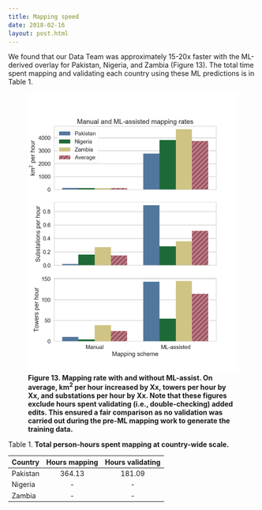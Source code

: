 ```yaml
---
title: Mapping speed
date: 2018-02-16
layout: post.html
---
```


We found that our Data Team was approximately 15-20x faster with the ML-derived overlay for Pakistan, Nigeria, and Zambia (Figure 13). The total time spent mapping and validating each country using these ML predictions is in Table 1.

<figure class="align-center">
  <img src="/assets/graphics/content/results_plots/mapping_rate.png" alt="Mapping rate for km^2, towers, and substations per hour." />
  <figcaption><b>Figure 13. Mapping rate with and without ML-assist. On average, km<sup>2</sup> per hour increased by Xx, towers per hour by Xx, and substations per hour by Xx. Note that these figures exclude hours spent validating (i.e., double-checking) added edits. This ensured a fair comparison as no validation was carried out during the pre-ML mapping work to generate the training data. </b></figcaption>
</figure>

Table 1. **Total person-hours spent mapping at country-wide scale.**

| Country  | Hours mapping | Hours validating |
| -------- |:-------------:|:----------------:|
| Pakistan | 364.13		   | 181.09 |
| Nigeria  | -             | - |
| Zambia   | -             | - |